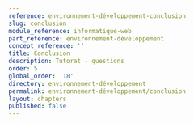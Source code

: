 ```yaml
---
reference: environnement-développement-conclusion
slug: conclusion
module_reference: informatique-web
part_reference: environnement-développement
concept_reference: ''
title: Conclusion
description: Tutorat - questions
order: 5
global_order: '18'
directory: environnement-développement
permalink: environnement-développement/conclusion
layout: chapters
published: false
---
```


